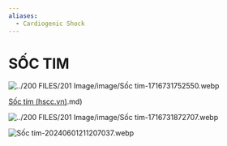 ```yaml
---
aliases:
  - Cardiogenic Shock
---
```

# SỐC TIM  
![../200 FILES/201 Image/image/Sốc tim-1716731752550.webp](../200%20FILES/201%20Image/image/S%E1%BB%91c%20tim-1716731752550.webp)  
  
[Sốc tim (hscc.vn)](hscc.vn).md)  
  
![../200 FILES/201 Image/image/Sốc tim-1716731872707.webp](../200%20FILES/201%20Image/image/S%E1%BB%91c%20tim-1716731872707.webp)  
  
![Sốc tim-20240601211207037.webp](../200%20FILES/201%20Image/S%E1%BB%91c%20tim-20240601211207037.webp)